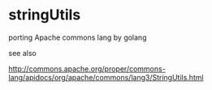 stringUtils
===========

porting Apache commons lang by golang


see also

http://commons.apache.org/proper/commons-lang/apidocs/org/apache/commons/lang3/StringUtils.html
